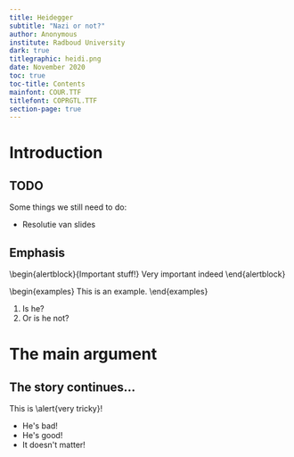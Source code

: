 ```yaml
---
title: Heidegger
subtitle: "Nazi or not?"
author: Anonymous
institute: Radboud University
dark: true
titlegraphic: heidi.png
date: November 2020
toc: true
toc-title: Contents
mainfont: COUR.TTF
titlefont: COPRGTL.TTF
section-page: true
---
```


# Introduction

## TODO

Some things we still need to do:

- Resolutie van slides

## Emphasis

\begin{alertblock}{Important stuff!}
Very important indeed
\end{alertblock}

\begin{examples}
This is an example.
\end{examples}

1. Is he?
2. Or is he not?

# The main argument

## The story continues...

This is \alert{very tricky}!

- He's bad!
- He's good!
- It doesn't matter!
